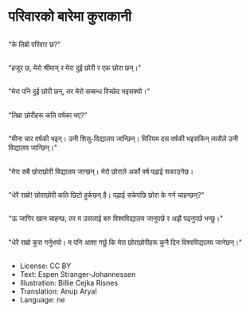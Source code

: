 # परिवारको बारेमा कुराकानी

##
"के तिम्रो परिवार छ?"

##
"हजूर छ, मेरो श्रीमान् र मेरा दुई छोरी र एक छोरा छन्।"

##
"मेरा पनि दुई छोरी छन्, तर मेरो सम्बन्ध विच्छेद भइसक्यो।"

##
"तिम्रा छोरीहरू कति वर्षका भए?"

##
"मीना चार वर्षकी भइन्। उनी शिसु-विद्यालय जान्छिन्। मिरियम दस वर्षकी भइसकिन् त्यसैले उनी विद्यालय जान्छिन्।"

##
"मेरा सबै छोराछोरी विद्यालय जान्छन्। मेरो छोराले अर्को वर्ष पढ़ाई सकाउनेछ।

##
"धेरै राम्रो! छोराछोरी कति छिटो हुर्कछन् है। पढ़ाई सकेपछि छोरा के गर्न चाहन्छन्?"

##
"ऊ जागिर खान चाहन्छ, तर म उसलाई बरु विश्वविद्यालय जानुपर्छ र अझै पढ्नुपर्छ भन्छु।"

##
"धेरै राम्रो कुरा गर्नुभयो। म पनि आशा गर्छु कि मेरा छोराछोरीहरू कुनै दिन विश्वविद्यालय जानेछन्।"

##
* License: CC BY
* Text: Espen Stranger-Johannessen
* Illustration: Billie Cejka Risnes
* Translation: Anup Aryal
* Language: ne
